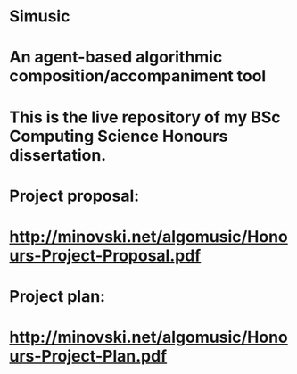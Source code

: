 # Simusic
# An agent-based algorithmic composition/accompaniment tool
# This is the live repository of my BSc Computing Science Honours dissertation.
# Project proposal:
# http://minovski.net/algomusic/Honours-Project-Proposal.pdf
# Project plan:
# http://minovski.net/algomusic/Honours-Project-Plan.pdf
